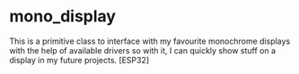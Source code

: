 # mono_display
This is a primitive class to interface with my favourite monochrome displays with the help of available drivers so with it, I can quickly show stuff on a display in my future projects. [ESP32]
